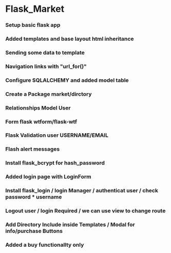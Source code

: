 # Flask_Market

### Setup basic flask app 
### Added templates and base layout html inheritance
### Sending some data to template
### Navigation links with "url_for()"
### Configure SQLALCHEMY and added model table
### Create a Package market/dirctory 
### Relationships Model User
### Form flask wtform/flask-wtf     
### Flask Validation user USERNAME/EMAIL
### Flash alert messages
### Install flask_bcrypt for hash_password
### Added login page with LoginForm
### Install flask_login / login Manager / authenticat user / check password * username
### Logout user / login Required / we can use view to change route
### Add Directory Include inside Templates / Modal for info/purchase Buttons
### Added a buy functionallty only   
